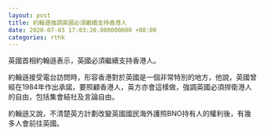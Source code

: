 ```yaml
---
layout: post
title: 約翰遜強調英國必須繼續支持香港人
date: 2020-07-03 17:03:20.000000000 +08:00
categories: rthk
---
```


英國首相約翰遜表示，英國必須繼續支持香港人。

約翰遜接受電台訪問時，形容香港對於英國是一個非常特別的地方，他說，英國曾經在1984年作出承諾，要照顧香港人，英方亦會這樣做，強調英國必須捍衛港人的自由，包括集會結社及言論自由。

約翰遜又說，不清楚英方計劃改變英國國民海外護照BNO持有人的權利後，有幾多人會前往英國。
